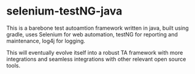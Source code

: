 # selenium-testNG-java

This is a barebone test autoamtion framework written in java, built using gradle, uses Selenium for web automation, testNG for reporting and maintenance, 
log4j for logging.

This will eventually evolve itself into a robust TA framework with more integrations and seamless integrations with other relevant open source tools.
